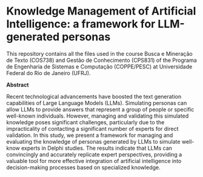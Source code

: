 # Knowledge Management of Artificial Intelligence: a framework for LLM-generated personas

This repository contains all the files used in the course Busca e Mineração de Texto (COS738) and Gestão de Conhecimento (CPS831) of the Programa de Engenharia de Sistemas e Computação (COPPE/PESC) at Universidade Federal do Rio de Janeiro (UFRJ).

**Abstract**

Recent technological advancements have boosted the text generation capabilities of Large Language Models (LLMs). Simulating personas can allow LLMs to provide answers that represent a group of people or specific well-known individuals. However, managing and validating this simulated knowledge poses significant challenges, particularly due to the impracticality of contacting a significant number of experts for direct validation. In this study, we present a framework for managing and evaluating the knowledge of personas generated by LLMs to simulate well-know experts in Delphi studies. The results indicate that LLMs can convincingly and accurately replicate expert perspectives, providing a valuable tool for more effective integration of artificial intelligence into decision-making processes based on specialized knowledge.
